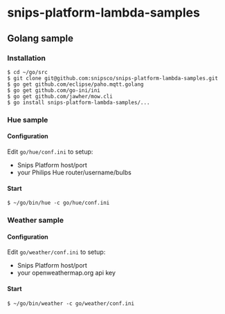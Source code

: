 # snips-platform-lambda-samples

## Golang sample

### Installation

```
$ cd ~/go/src
$ git clone git@github.com:snipsco/snips-platform-lambda-samples.git
$ go get github.com/eclipse/paho.mqtt.golang
$ go get github.com/go-ini/ini
$ go get github.com/jawher/mow.cli
$ go install snips-platform-lambda-samples/...
```

### Hue sample

#### Configuration

Edit `go/hue/conf.ini` to setup:
- Snips Platform host/port
- your Philips Hue router/username/bulbs

#### Start

```
$ ~/go/bin/hue -c go/hue/conf.ini
```

### Weather sample

#### Configuration

Edit `go/weather/conf.ini` to setup:
- Snips Platform host/port
- your openweathermap.org api key

#### Start

```
$ ~/go/bin/weather -c go/weather/conf.ini
```